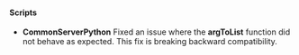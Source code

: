 
#### Scripts
- __CommonServerPython__
Fixed an issue where the **argToList** function did not behave as expected. This fix is breaking backward compatibility.

